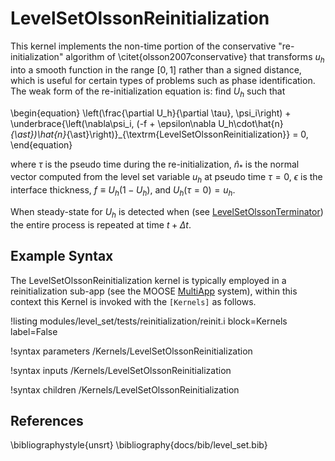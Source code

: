 # LevelSetOlssonReinitialization

This kernel implements the non-time portion of the  conservative "re-initialization" algorithm of \citet{olsson2007conservative} that
transforms $u_h$ into a smooth function in the range $[0, 1]$ rather than a signed distance, which is
useful for certain types of problems such as phase identification. The weak form of the re-initialization equation is:
find $U_h$ such that


\begin{equation}
  \left(\frac{\partial U_h}{\partial \tau}, \psi_i\right) + \underbrace{\left(\nabla\psi_i, (-f + \epsilon\nabla U_h\cdot\hat{n}_{\ast})\hat{n}_{\ast}\right)}_{\textrm{LevelSetOlssonReinitialization}} = 0,
\end{equation}

where $\tau$ is the pseudo time
during the re-initialization, $\hat{n}_{\ast}$ is the normal vector
computed from the level set variable $u_h$ at pseudo time $\tau=0$,
$\epsilon$ is the interface thickness, $f\equiv U_h(1-U_h)$, and
$U_h(\tau=0) = u_h$.

When steady-state for $U_h$ is detected when (see [LevelSetOlssonTerminator](level_set/LevelSetOlssonTerminator.md))
the entire process is repeated at time $t+\Delta t$.

## Example Syntax
The LevelSetOlssonReinitialization kernel is typically employed in a reinitialization sub-app (see the MOOSE
[MultiApp](/MultiApps/index.md) system), within this context this Kernel is invoked with the `[Kernels]` as follows.

!listing modules/level_set/tests/reinitialization/reinit.i block=Kernels label=False

!syntax parameters /Kernels/LevelSetOlssonReinitialization

!syntax inputs /Kernels/LevelSetOlssonReinitialization

!syntax children /Kernels/LevelSetOlssonReinitialization

## References

\bibliographystyle{unsrt}
\bibliography{docs/bib/level_set.bib}
